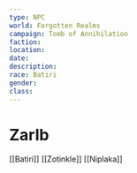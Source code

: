 ```yaml
---
type: NPC
world: Forgotten Realms
campaign: Tomb of Annihilation
faction: 
location:
date:
description:
race: Batiri
gender:
class:
---
```


# Zarlb
[[Batiri]]
[[Zotinkle]]
[[Niplaka]]